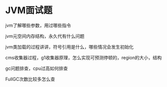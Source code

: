 
# JVM面试题


jvm了解哪些参数，用过哪些指令

jvm元空间内存结构，永久代有什么问题

jvm类加载的过程讲讲，符号引用是什么，哪些情况会发生初始化

cms收集器过程，g1收集器原理，怎么实现可预测停顿的，region的大小，结构

gc问题排查，cpu过高如何排查

FullGC次数比较多怎么查



